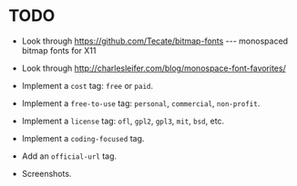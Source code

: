 # TODO

-   Look through https://github.com/Tecate/bitmap-fonts --- monospaced bitmap fonts for X11

-   Look through http://charlesleifer.com/blog/monospace-font-favorites/

-   Implement a `cost` tag: `free` or `paid`.

-   Implement a `free-to-use` tag: `personal`, `commercial`, `non-profit`.

-   Implement a `license` tag: `ofl`, `gpl2`, `gpl3`, `mit`, `bsd`, etc.

-   Implement a `coding-focused` tag.

-   Add an `official-url` tag.

-   Screenshots.
